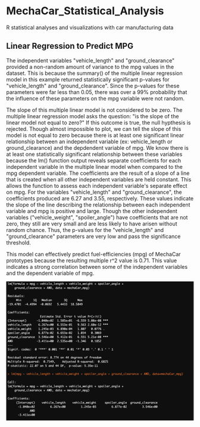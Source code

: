 # MechaCar_Statistical_Analysis
R statistical analyses and visualizations with car manufacturing data


## Linear Regression to Predict MPG

The independent variables "vehicle_length" and "ground_clearance" provided a non-random amount of variance to the mpg values in the dataset.
This is because the summary() of the multiple linear regression model in this example returned statistically significant p-values for "vehicle_length" and "ground_clearance".
Since the p-values for these parameters were far less than 0.05, there was over a 99% probability that the influence of these parameters on the mpg variable were not random.

The slope of this multiple linear model is not considered to be zero. The multiple linear regression model asks the question: "is the slope of the linear model not equal to zero?"
If this outcome is true, the null hypthesis is rejected. Though almost impossible to plot, we can tell the slope of this model is not equal to zero because there is at least one significant linear relationship between
an independent variable (ex: vehicle_length or ground_clearance) and the depdendent variable of mpg.
We know there is at least one statistically significant relationship between these variables because the lm() function output reveals separate coefficients for each independent variable in the multiple linear model
when compared to the mpg dependent variable. The coefficients are the result of a slope of a line that is created when all other independent variables are held constant. This allows the function to assess each independent
variable's separate effect on mpg. For the variables "vehicle_length" and "ground_clearance", the coefficients produced are 6.27 and 3.55, respectively. These values indicate the slope of the line describing the relationship
between each independent variable and mpg is positive and large. Though the other independent variables ("vehicle_weight", "spoiler_angle") have coefficients that are not zero, they still are very small and are less likely to have arisen without random chance. Thus, the p-values for the "vehicle_length" and "ground_clearance" parameters are very low and pass the significance threshold.

This model can effectively predict fuel-efficiencies (mpg) of MechaCar prototypes because the resulting multiple r^2 value is 0.71.
This value indicates a strong correlation between some of the independent variables and the dependent variable of mpg.

![MechaCar_Statistical_Analysis](https://github.com/willmino/MechaCar_Statistical_Analysis/blob/main/images/part1_mult_lin_regression.png)



